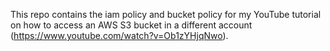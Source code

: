This repo contains the iam policy and bucket policy for my YouTube tutorial on how to access an AWS S3 bucket in a different account (https://www.youtube.com/watch?v=Ob1zYHjqNwo).